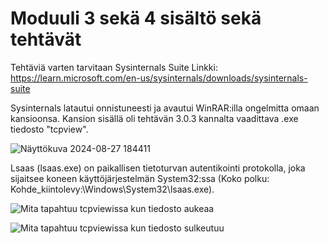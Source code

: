 
# Moduuli 3 sekä 4 sisältö sekä tehtävät

Tehtäviä varten tarvitaan Sysinternals Suite
Linkki: https://learn.microsoft.com/en-us/sysinternals/downloads/sysinternals-suite

Sysinternals latautui onnistuneesti ja avautui WinRAR:illa ongelmitta omaan kansioonsa. 
Kansion sisällä oli tehtävän 3.0.3 kannalta vaadittava .exe tiedosto "tcpview".

![Näyttökuva 2024-08-27 184411](https://github.com/user-attachments/assets/d3455145-2326-4cf1-ab17-e34b8fd7d8f5)

Lsaas (lsaas.exe) on paikallisen tietoturvan autentikointi protokolla, joka sijaitsee koneen käyttöjärjestelmän System32:ssa (Koko polku: Kohde_kiintolevy:\Windows\System32\lsaas.exe).

![Mita tapahtuu tcpviewissa kun tiedosto aukeaa](https://github.com/user-attachments/assets/08a4b1bc-0631-4aa7-b6f7-bcd59159a55d)

![Mita tapahtuu tcpviewissa kun tiedosto sulkeutuu](https://github.com/user-attachments/assets/9d4705f9-678e-4b06-9cda-bb14a163cf29)

